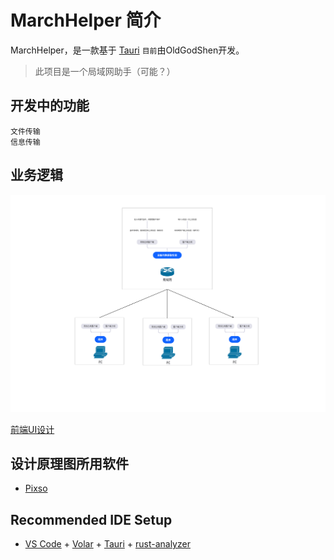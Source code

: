 # MarchHelper 简介

MarchHelper，是一款基于 [Tauri](https://tauri.app/zh-cn) `目前`由OldGodShen开发。

>此项目是一个局域网助手（可能？）

## 开发中的功能
    文件传输
    信息传输

## 业务逻辑
[![后端业务逻辑图](后端业务逻辑设计.png)](https://pixso.cn/app/board/3Z_rh2hKb92aNnYTWLlPkA?roadMapNodeGuid=1%3A702/?_blank)

[前端UI设计](https://pixso.cn/app/product/d-nfmiU0mV4jCPHlWYo1LA?page-id=0%3A1/?_blank)

## 设计原理图所用软件
- [Pixso](https://pixso.cn/?_blank)

## Recommended IDE Setup

- [VS Code](https://code.visualstudio.com/) + [Volar](https://marketplace.visualstudio.com/items?itemName=Vue.volar) + [Tauri](https://marketplace.visualstudio.com/items?itemName=tauri-apps.tauri-vscode) + [rust-analyzer](https://marketplace.visualstudio.com/items?itemName=rust-lang.rust-analyzer)
